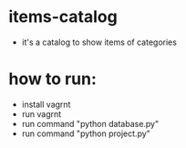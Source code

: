 # items-catalog
- it's a catalog to show items of categories

# how to run:
- install vagrnt
- run vagrnt
- run command "python database.py"
- run command "python project.py" 